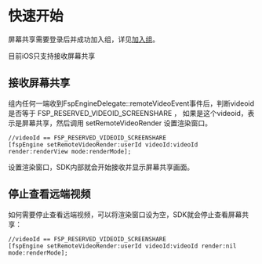 # 快速开始

屏幕共享需要登录后并成功加入组，详见[加入组](../platform/prepare_ios.md)。

目前iOS只支持接收屏幕共享

## 接收屏幕共享

组内任何一端收到FspEngineDelegate::remoteVideoEvent事件后，判断videoid是否等于 FSP_RESERVED_VIDEOID_SCREENSHARE ，
如果是这个videoid，表示是屏幕共享，然后调用 setRemoteVideoRender 设置渲染窗口。

```objc
//videoId == FSP_RESERVED_VIDEOID_SCREENSHARE
[fspEngine setRemoteVideoRender:userId videoId:videoId render:renderView mode:renderMode];
```

设置渲染窗口，SDK内部就会开始接收并显示屏幕共享画面。

## 停止查看远端视频

如何需要停止查看远端视频，可以将渲染窗口设为空，SDK就会停止查看屏幕共享：

```objc
//videoId == FSP_RESERVED_VIDEOID_SCREENSHARE
[fspEngine setRemoteVideoRender:userId videoId:videoId render:nil mode:renderMode];
```
